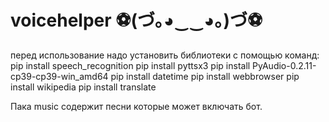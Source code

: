 # voicehelper ⚽(づ｡◕‿‿◕｡)づ⚽

перед использование надо установить библиотеки с помощью команд:
pip install speech_recognition
pip install pyttsx3
pip install PyAudio-0.2.11-cp39-cp39-win_amd64
pip install datetime
pip install webbrowser
pip install wikipedia
pip install translate

Пака music содержит песни которые может включать бот.
